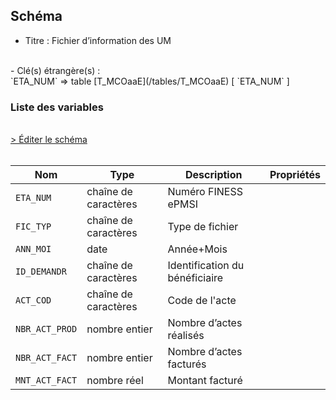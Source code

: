 ## Schéma

- Titre : Fichier d’information des UM
<br />
- Clé(s) étrangère(s) : <br />
`ETA_NUM` => table [T_MCOaaE](/tables/T_MCOaaE) [ `ETA_NUM` ]<br />

### Liste des variables
<br />
<div>
    <a href="https://gitlab.com/healthdatahub/schema-snds/edit/master/schemas/PMSI%20MCO/T_MCOaaSUP_RIHNP.json"  
    arget="_blank" rel="noopener noreferrer">> Éditer le schéma</a>
    <OutboundLink />
</div>
<br />

Nom|Type|Description|Propriétés
-|-|-|-
`ETA_NUM`|chaîne de caractères|Numéro FINESS ePMSI||
`FIC_TYP`|chaîne de caractères|Type de fichier||
`ANN_MOI`|date|Année+Mois||
`ID_DEMANDR`|chaîne de caractères|Identification du bénéficiaire||
`ACT_COD`|chaîne de caractères|Code de l&#x27;acte||
`NBR_ACT_PROD`|nombre entier|Nombre d’actes réalisés||
`NBR_ACT_FACT`|nombre entier|Nombre d’actes facturés||
`MNT_ACT_FACT`|nombre réel|Montant facturé||

